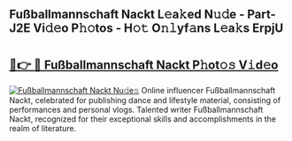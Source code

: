 ## Fußballmannschaft Nackt L𝚎a𝚔ed N𝚞𝚍e - Part-J2E Vi𝚍𝚎o P𝚑𝚘tos - H𝚘𝚝 O𝚗𝚕yf𝚊ns L𝚎a𝚔s ErpjU

# <h2><a href="http://kf77dqd.oniu.top/?m=Fu%c3%9fballmannschaft+Nackt">🔗👉 🔴 Fußballmannschaft Nackt P𝚑ot𝚘𝚜 V𝚒d𝚎o</a></h2>

[![Fußballmannschaft Nackt Nu𝚍e𝚜](https://i.imgur.com/0qMVB7G.gif)](http://kf77dqd.oniu.top/?m=Fu%c3%9fballmannschaft+Nackt)
Online influencer Fußballmannschaft Nackt, celebrated for publishing dance and lifestyle material, consisting of performances and personal vlogs. Talented writer Fußballmannschaft Nackt, recognized for their exceptional skills and accomplishments in the realm of literature.  
